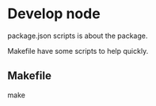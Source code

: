 # Develop node

package.json scripts is about the package.

Makefile have some scripts to help quickly.

## Makefile

make 